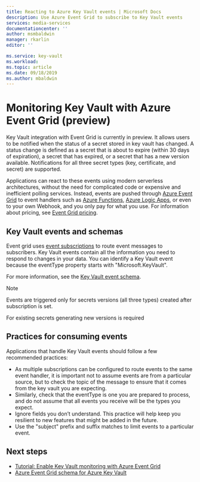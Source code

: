 ```yaml
---
title: Reacting to Azure Key Vault events | Microsoft Docs
description: Use Azure Event Grid to subscribe to Key Vault events
services: media-services
documentationcenter: ''
author: msmbaldwin
manager: rkarlin
editor: ''

ms.service: key-vault
ms.workload: 
ms.topic: article
ms.date: 09/18/2019
ms.author: mbaldwin
---
```

 
# Monitoring Key Vault with Azure Event Grid (preview)

Key Vault integration with Event Grid is currently in preview. It allows users to be notified when the status of a secret stored in key vault has changed. A status change is defined as a secret that is about to expire (within 30 days of expiration), a secret that has expired, or a secret that has a new version available. Notifications for all three secret types (key, certificate, and secret) are supported.

Applications can react to these events using modern serverless architectures, without the need for complicated code or expensive and inefficient polling services. Instead, events are pushed through [Azure Event Grid](https://azure.microsoft.com/services/event-grid/) to event handlers such as [Azure Functions](https://azure.microsoft.com/services/functions/), [Azure Logic Apps](https://azure.microsoft.com/services/logic-apps/), or even to your own Webhook, and you only pay for what you use. For information about pricing, see [Event Grid pricing](https://azure.microsoft.com/pricing/details/event-grid/).

## Key Vault events and schemas

Event grid uses [event subscriptions](../event-grid/concepts.md#event-subscriptions) to route event messages to subscribers. Key Vault events contain all the information you need to respond to changes in your data. You can identify a Key Vault event because the eventType property starts with "Microsoft.KeyVault".

For more information, see the [Key Vault event schema](../event-grid/event-schema-key-vault.md).

> [!NOTE]
> Events are triggered only for secrets versions (all three types) created after subscription is set.
>
> For existing secrets generating new versions is required

## Practices for consuming events

Applications that handle Key Vault events should follow a few recommended practices:

* As multiple subscriptions can be configured to route events to the same event handler, it is important not to assume events are from a particular source, but to check the topic of the message to ensure that it comes from the key vault you are expecting.
* Similarly, check that the eventType is one you are prepared to process, and do not assume that all events you receive will be the types you expect.
* Ignore fields you don’t understand.  This practice will help keep you resilient to new features that might be added in the future.
* Use the "subject" prefix and suffix matches to limit events to a particular event.

## Next steps

* [Tutorial: Enable Key Vault monitoring with Azure Event Grid](event-grid-tutorial.md)
* [Azure Event Grid schema for Azure Key Vault](../event-grid/event-schema-key-vault.md)
